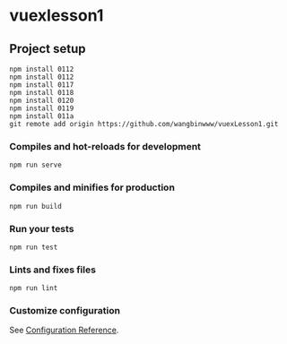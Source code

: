 # vuexlesson1

## Project setup

```
npm install 0112
npm install 0112
npm install 0117
npm install 0118
npm install 0120
npm install 0119
npm install 011a
git remote add origin https://github.com/wangbinwww/vuexLesson1.git
```

### Compiles and hot-reloads for development

```
npm run serve
```

### Compiles and minifies for production

```
npm run build
```

### Run your tests

```
npm run test
```

### Lints and fixes files

```
npm run lint
```

### Customize configuration

See [Configuration Reference](https://cli.vuejs.org/config/).
